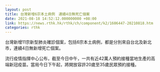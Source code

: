 ```yaml
---
layout: post
title: 台灣新增6宗本土病例　連續4日無死亡個案
date: 2021-08-18 14:52:12.000000000 +08:00
link: https://news.rthk.hk/rthk/ch/component/k2/1606447-20210818.htm
categories: rthk
---
```


台灣新增11宗新型肺炎確診個案，包括6宗本土病例，都是分別來自台北及新北市，連續4日無新增死亡個案。

流行疫情指揮中心公布，截至今日中午，一共有近42萬人預約接種當地生產的高端新冠疫苗。當局今日下午起，將開放容許20歲至35歲民眾預約接種。
